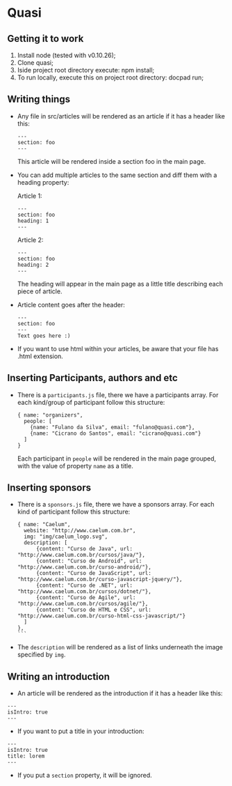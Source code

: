 # Quasi

## Getting it to work
  1. Install node (tested with v0.10.26);
  2. Clone quasi;
  3. Iside project root directory execute: npm install;
  4. To run locally, execute this on project root directory: docpad run;

## Writing things
  - Any file in src/articles will be rendered as an article if it has a header like this:  
  
    ```
    ---  
    section: foo  
    ---  
    ```  

    This article will be rendered inside a section foo in the main page.

  - You can add multiple articles to the same section and diff them with a heading property:
    
    Article 1:  
    ```
    ---
    section: foo
    heading: 1
    ---
    ```  
    
    Article 2:
    ```
    ---
    section: foo
    heading: 2
    ---
    ```
    
    The heading will appear in the main page as a little title describing each piece of article.

  - Article content goes after the header:  
  
    ```
    ---
    section: foo
    ---
    Text goes here :)
    ```
  
  - If you want to use html within your articles, be aware that your file has .html extension.

## Inserting Participants, authors and etc
  - There is a ```participants.js``` file, there we have a participants array. For each kind/group of participant follow this structure:  
  
    ```
  	{ name: "organizers",
      people: [  
        {name: "Fulano da Silva", email: "fulano@quasi.com"},
        {name: "Cicrano do Santos", email: "cicrano@quasi.com"}  
      ]  
    }  
    ```  
    Each participant in ```people``` will be rendered in the main page grouped, with the value of property ```name``` as a title.

## Inserting sponsors
  - There is a ```sponsors.js``` file, there we have a sponsors array. For each kind of participant follow this structure: 
  
    ````
    { name: "Caelum",
      website: "http://www.caelum.com.br",
      img: "img/caelum_logo.svg",
      description: [
  		  {content: "Curso de Java", url: "http://www.caelum.com.br/cursos/java/"},
  		  {content: "Curso de Android", url: "http://www.caelum.com.br/curso-android/"},
  		  {content: "Curso de JavaScript", url: "http://www.caelum.com.br/curso-javascript-jquery/"},
  		  {content: "Curso de .NET", url: "http://www.caelum.com.br/cursos/dotnet/"},
  		  {content: "Curso de Agile", url: "http://www.caelum.com.br/cursos/agile/"},
  		  {content: "Curso de HTML e CSS", url: "http://www.caelum.com.br/curso-html-css-javascript/"}
      ]
    },
    ```

  - The ```description``` will be rendered as a list of links underneath the image specified by ```img```.

## Writing an introduction
  - An article will be rendered as the introduction if it has a header like this: 
  
  ```
  ---
  isIntro: true
  ---
  ```

  - If you want to put a title in your introduction: 
  
  ```
  ---
  isIntro: true
  title: lorem
  ---
  ```

  - If you put a ```section``` property, it will be ignored.
